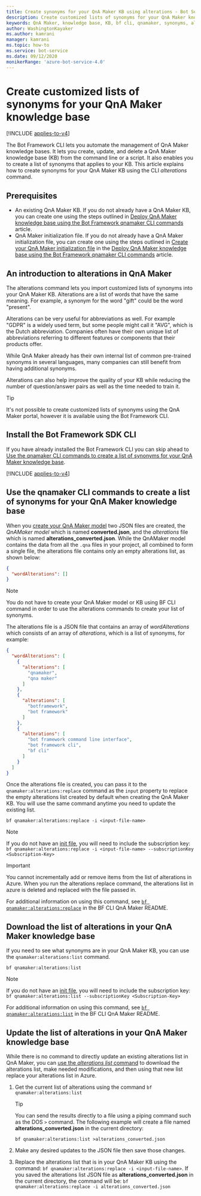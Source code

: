 ```yaml
---
title: Create synonyms for your QnA Maker KB using alterations - Bot Service
description: Create customized lists of synonyms for your QnA Maker knowledge base using the Bot Framework CLI qnamaker:alterations command.
keywords: QnA Maker, knowledge base, KB, bf cli, qnamaker, synonyms, alterations, qnamaker:alterations, bot, adaptive dialogs
author: WashingtonKayaker
ms.author: kamrani
manager: kamrani
ms.topic: how-to
ms.service: bot-service
ms.date: 09/12/2020
monikerRange: 'azure-bot-service-4.0'
---
```


# Create customized lists of synonyms for your QnA Maker knowledge base

[!INCLUDE [applies-to-v4](../includes/applies-to.md)]

The Bot Framework CLI lets you automate the management of QnA Maker knowledge bases. It lets you create, update, and delete a QnA Maker knowledge base (KB) from the command line or a script. It also enables you to create a list of synonyms that applies to your KB. This article explains how to create synonyms for your QnA Maker KB using the CLI _alterations_ command.

## Prerequisites

- An existing QnA Maker KB. If you do not already have a QnA Maker KB, you can create one using the steps outlined in [Deploy QnA Maker knowledge base using the Bot Framework qnamaker CLI commands][deploy-qna-maker-knowledge-base-using-bf-cli-qnamaker] article.
- QnA Maker initialization file. If you do not already have a QnA Maker initialization file, you can create one using the steps outlined in [Create your QnA Maker initialization file][qnamaker-init-file] in the [Deploy QnA Maker knowledge base using the Bot Framework qnamaker CLI commands][deploy-qna-maker-knowledge-base-using-bf-cli-qnamaker] article.

## An introduction to alterations in QnA Maker

The alterations command lets you import customized lists of synonyms into your QnA Maker KB. Alterations are a list of words that have the same meaning. For example, a synonym for the word "gift" could be the word "present".

Alterations can be very useful for abbreviations as well. For example "GDPR" is a widely used term, but some people might call it "AVG", which is the Dutch abbreviation. Companies often have their own unique list of abbreviations referring to different features or components that their products offer.

While QnA Maker already has their own internal list of common pre-trained synonyms in several languages, many companies can still benefit from having additional synonyms.

Alterations can also help improve the quality of your KB while reducing the number of question/answer pairs as well as the time needed to train it.

> [!TIP]
>
> It's not possible to create customized lists of synonyms using the QnA Maker portal, however it is available using the Bot Framework CLI.

## Install the Bot Framework SDK CLI

If you have already installed the Bot Framework CLI you can skip ahead to [Use the qnamaker CLI commands to create a list of synonyms for your QnA Maker knowledge base](#use-the-qnamaker-cli-commands-to-create-a-list-of-synonyms-for-your-qna-maker-knowledge-base).

[!INCLUDE [applies-to-v4](../includes/install-bf-cli.md)]

## Use the qnamaker CLI commands to create a list of synonyms for your QnA Maker knowledge base

When you [create your QnA Maker model][create-your-qna-maker-model] two JSON files are created, the _QnAMaker model_ which is named **converted.json**, and the _alterations_ file which is named **alterations_converted.json**. While the QnAMaker model contains the data from all the `.qna` files in your project, all combined to form a single file, the alterations file contains only an empty alterations list, as shown below:

```json
{
  "wordAlterations": []
}
```

> [!NOTE]
>
> You do not have to create your QnA Maker model or KB using BF CLI command in order to use the alterations commands to create your list of synonyms.

The alterations file is a JSON file that contains an array of _wordAlterations_ which consists of an array of _alterations_, which is a list of synonyms, for example:

```json
{
  "wordAlterations": [
    {
      "alterations": [
        "qnamaker",
        "qna maker"
      ]
    },
    {
      "alterations": [
        "botframework",
        "bot framework"
      ]
    },
    {
      "alterations": [
        "bot framework command line interface",
        "bot framework cli",
        "bf cli"
      ]
    }
  ]
}
```

Once the alterations file is created, you can pass it to the `qnamaker:alterations:replace` command as the `input` property to replace the empty alterations list created by default when creating the QnA Maker KB. You will use the same command anytime you need to update the existing list.

``` cli
bf qnamaker:alterations:replace -i <input-file-name>
```

> [!NOTE]
>
> If you do not have an [init file][qnamaker-init-file], you will need to include the subscription key:
> `bf qnamaker:alterations:replace -i <input-file-name> --subscriptionKey <Subscription-Key>`

> [!IMPORTANT]
>
> You cannot incrementally add or remove items from the list of alterations in Azure. When you run the alterations replace command, the alterations list in azure is deleted and replaced with the file passed in.

For additional information on using this command, see [`bf qnamaker:alterations:replace`][bf-qnamakeralterationsreplace] in the BF CLI QnA Maker README.

## Download the list of alterations in your QnA Maker knowledge base

If you need to see what synonyms are in your QnA Maker KB, you can use the `qnamaker:alterations:list` command.

``` cli
bf qnamaker:alterations:list
```

> [!NOTE]
>
> If you do not have an [init file][qnamaker-init-file], you will need to include the subscription key:
> `bf qnamaker:alterations:list --subscriptionKey <Subscription-Key>`

For additional information on using this command, see [`bf qnamaker:alterations:list`][bf-qnamakeralterationslist] in the BF CLI QnA Maker README.

## Update the list of alterations in your QnA Maker knowledge base

While there is no command to directly update an existing alterations list in QnA Maker, you can [use the _alterations list_ command](#download-the-list-of-alterations-in-your-qna-maker-knowledge-base) to download the alterations list, make needed modifications, and then using that new list replace your alterations list in Azure.

1. Get the current list of alterations using the command `bf qnamaker:alterations:list`

    > [!TIP]
    > You can send the results directly to a file using a piping command such as the DOS `>` command. The following example will create a file named **alterations_converted.json** in the current directory:
    >
    > `bf qnamaker:alterations:list >alterations_converted.json`

1. Make any desired updates to the JSON file then save those changes.
1. Replace the alterations list that is in your QnA Maker KB using the command: `bf qnamaker:alterations:replace -i <input-file-name>`. If you saved the alterations list JSON file as **alterations_converted.json** in the current directory, the command will be: `bf qnamaker:alterations:replace -i alterations_converted.json`

<!-------------------------------------------------------------------------------------------------->
[deploy-qna-maker-knowledge-base-using-bf-cli-qnamaker]: bot-builder-howto-bf-cli-deploy-qna.md
[create-your-qna-maker-model]: bot-builder-howto-bf-cli-deploy-qna.md#create-your-qna-maker-model
[qnamaker-init-file]: bot-builder-howto-bf-cli-deploy-qna.md#create-your-qna-maker-initialization-file

[bf-qnamakeralterationsreplace]: https://aka.ms/botframework-cli#bf-qnamakeralterationsreplace
[bf-qnamakeralterationslist]: https://aka.ms/botframework-cli#bf-qnamakeralterationslist

[bf-qnamakerconvert]: https://aka.ms/botframework-cli#bf-qnamakerconvert
<!-------------------------------------------------------------------------------------------------->
